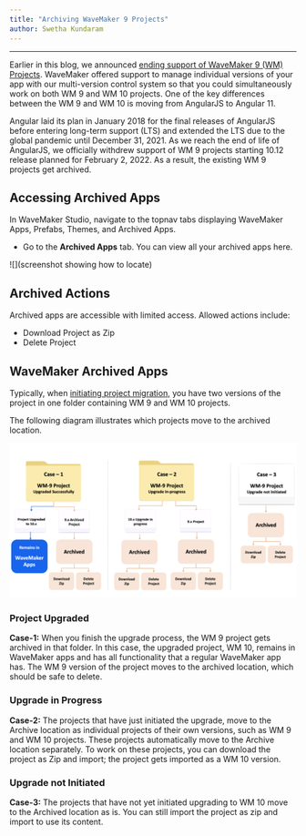 ```yaml
---
title: "Archiving WaveMaker 9 Projects"
author: Swetha Kundaram
---
```

---

Earlier in this blog, we announced [ending support of WaveMaker 9 (WM) Projects](/learn/blog/2021/12/08/wavemaker9x-end-of-support). WaveMaker offered support to manage individual versions of your app with our multi-version control system so that you could simultaneously work on both WM 9 and WM 10 projects. One of the key differences between the WM 9 and WM 10 is moving from AngularJS to Angular 11. 

Angular laid its plan in January 2018 for the final releases of AngularJS before entering long-term support (LTS) and extended the LTS due to the global pandemic until December 31, 2021. As we reach the end of life of AngularJS, we officially withdrew support of WM 9 projects starting 10.12 release planned for February 2, 2022. As a result, the existing WM 9 projects get archived.

<!--truncate-->

## Accessing Archived Apps

In WaveMaker Studio, navigate to the topnav tabs displaying WaveMaker Apps, Prefabs, Themes, and Archived Apps. 

- Go to the **Archived Apps** tab. You can view all your archived apps here.

![](screenshot showing how to locate)

## Archived Actions

Archived apps are accessible with limited access. Allowed actions include:

- Download Project as Zip
- Delete Project

## WaveMaker Archived Apps

Typically, when [initiating project migration](/learn/how-tos/guide-to-upgrade-an-app-wavemaker-9x-to-wavemaker-10-0/#initiating-the-project-upgrade), you have two versions of the project in one folder containing WM 9 and WM 10 projects. 

The following diagram illustrates which projects move to the archived location. 

![](/learn/assets/wm9-projects-archive-architecture.png)

### Project Upgraded

**Case-1:** When you finish the upgrade process, the WM 9 project gets archived in that folder. In this case, the upgraded project, WM 10, remains in WaveMaker apps and has all functionality that a regular WaveMaker app has. The WM 9 version of the project moves to the archived location, which should be safe to delete. 

### Upgrade in Progress

**Case-2:** The projects that have just initiated the upgrade, move to the Archive location as individual projects of their own versions, such as WM 9 and WM 10 projects. These projects automatically move to the Archive location separately. To work on these projects, you can download the project as Zip and import; the project gets imported as a WM 10 version.

### Upgrade not Initiated

**Case-3:** The projects that have not yet initiated upgrading to WM 10 move to the Archived location as is. You can still import the project as zip and import to use its content.